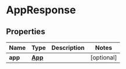 

# AppResponse


## Properties

| Name | Type | Description | Notes |
|------------ | ------------- | ------------- | -------------|
|**app** | [**App**](App.md) |  |  [optional] |



